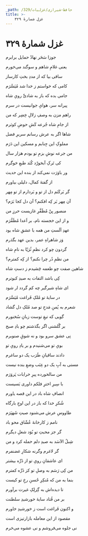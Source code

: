 ```yaml
---
_path: /حافظ-شیرازی/غزلیات/329
title: >-
    غزل شمارهٔ ۳۲۹
---
```

# غزل شمارهٔ ۳۲۹

<div class="b" id="bn1"><div class="m1"><p>جوزا سَحَر نهادْ حمایل برابرم</p></div>
<div class="m2"><p>یعنی غلامِ شاهم و سوگند می‌خورم</p></div></div>
<div class="b" id="bn2"><div class="m1"><p>ساقی بیا که از مددِ بختِ کارساز</p></div>
<div class="m2"><p>کامی که خواستم ز خدا شد مُیَسَّرَم</p></div></div>
<div class="b" id="bn3"><div class="m1"><p>جامی بده که باز به شادیِّ رویِ شاه</p></div>
<div class="m2"><p>پیرانه سر، هوایِ جوانیست در سرم</p></div></div>
<div class="b" id="bn4"><div class="m1"><p>راهم مزن به وصفِ زلالِ خِضِر که من</p></div>
<div class="m2"><p>از جامِ شاه جُرعه کَشِ حوضِ کوثرم</p></div></div>
<div class="b" id="bn5"><div class="m1"><p>شاها اگر به عرش رسانم سریرِ فضل</p></div>
<div class="m2"><p>مملوکِ این جِنابم و مسکین این دَرَم</p></div></div>
<div class="b" id="bn6"><div class="m1"><p>من جرعه نوشِ بزمِ تو بودم هزار سال</p></div>
<div class="m2"><p>کی تَرکِ آبخورْد کُنَد طبعِ خوگرم</p></div></div>
<div class="b" id="bn7"><div class="m1"><p>ور باوَرَت نمی‌کند از بنده این حدیث</p></div>
<div class="m2"><p>از گفتهٔ کمال، دلیلی بیاورم</p></div></div>
<div class="b" id="bn8"><div class="m1"><p>گر بَرکَنَم دل از تو و بَردارم از تو مِهر</p></div>
<div class="m2"><p>آن مِهر بَر کِه افکنم؟ آن دل کجا بَرَم؟</p></div></div>
<div class="b" id="bn9"><div class="m1"><p>منصور بِنْ مُظَفَّرِ غازیست حرزِ من</p></div>
<div class="m2"><p>و از این خجسته نام، بر اَعدا مُظَفَّرَم</p></div></div>
<div class="b" id="bn10"><div class="m1"><p>عهدِ اَلَستِ من همه با عشقِ شاه بود</p></div>
<div class="m2"><p>وَز شاهراهِ عمر، بدین عهد بگذرم</p></div></div>
<div class="b" id="bn11"><div class="m1"><p>گردون چو کرد نظمِ ثُرَیّا به نامِ شاه</p></div>
<div class="m2"><p>من نظمِ دُر چرا نکنم؟ از کِه کمترم؟</p></div></div>
<div class="b" id="bn12"><div class="m1"><p>شاهین صفت چو طعمه چَشیدم ز دستِ شاه</p></div>
<div class="m2"><p>کِی باشد التفات به صیدِ کبوترم</p></div></div>
<div class="b" id="bn13"><div class="m1"><p>ای شاهِ شیرگیر چه کم گردد ار شود</p></div>
<div class="m2"><p>در سایهٔ تو مُلکِ فَراغت مُیَسَّرَم</p></div></div>
<div class="b" id="bn14"><div class="m1"><p>شعرم به یُمنِ مَدحِ تو صد مُلکِ دل گشاد</p></div>
<div class="m2"><p>گویی که تیغِ توست زبانِ سُخنورم</p></div></div>
<div class="b" id="bn15"><div class="m1"><p>بر گُلشنی اگر بگذشتم چو بادِ صبح</p></div>
<div class="m2"><p>نِی عشق سرو بود و نه شوقِ صنوبرم</p></div></div>
<div class="b" id="bn16"><div class="m1"><p>بویِ تو می‌شنیدم و بر یادِ رویِ تو</p></div>
<div class="m2"><p>دادند ساقیانِ طَرَب یک دو ساغرم</p></div></div>
<div class="b" id="bn17"><div class="m1"><p>مستی به آبِ یک دو عِنَب وضعِ بنده نیست</p></div>
<div class="m2"><p>من سالخورده پیرِ خرابات پَروَرَم</p></div></div>
<div class="b" id="bn18"><div class="m1"><p>با سِیرِ اخترِ فلکم داوری بَسیست</p></div>
<div class="m2"><p>انصافِ شاه باد در این قصه یاورم</p></div></div>
<div class="b" id="bn19"><div class="m1"><p>شُکرِ خدا که باز در این اوجِ بارگاه</p></div>
<div class="m2"><p>طاووسِ عرش می‌شنود صیتِ شَهپَرَم</p></div></div>
<div class="b" id="bn20"><div class="m1"><p>نامم ز کارخانهٔ عُشّاق محو باد</p></div>
<div class="m2"><p>گر جز محبتِ تو بُوَد شغلِ دیگرم</p></div></div>
<div class="b" id="bn21"><div class="m1"><p>شِبلُ الاَسَد به صیدِ دلم حمله کرد و من</p></div>
<div class="m2"><p>گر لاغرم وگرنه شکارِ غضنفرم</p></div></div>
<div class="b" id="bn22"><div class="m1"><p>ای عاشقانِ رویِ تو از ذَرِّه بیشتر</p></div>
<div class="m2"><p>من کِی رَسَم به وصلِ تو کز ذَرِّه کمترم</p></div></div>
<div class="b" id="bn23"><div class="m1"><p>بنما به من که مُنکِرِ حُسنِ رخِ تو کیست</p></div>
<div class="m2"><p>تا دیده‌اش به گِزلِکِ غیرت برآورم</p></div></div>
<div class="b" id="bn24"><div class="m1"><p>بر من فُتاد سایهٔ خورشیدِ سلطنت</p></div>
<div class="m2"><p>و اکنون فَراغت است ز خورشیدِ خاورم</p></div></div>
<div class="b" id="bn25"><div class="m1"><p>مقصود از این معامله بازارتیزی است</p></div>
<div class="m2"><p>نی جلوه می‌فروشم و نی عشوه می‌خرم</p></div></div>
